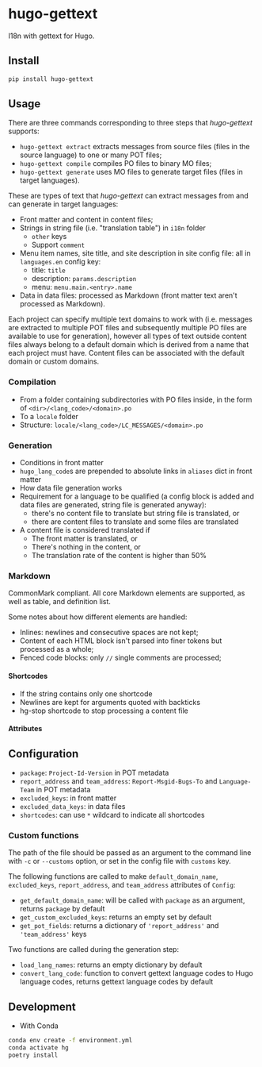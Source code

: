 <!--
SPDX-FileCopyrightText: 2023 Phu Hung Nguyen <phuhnguyen@outlook.com>
SPDX-License-Identifier: CC-BY-SA-4.0
-->

# hugo-gettext

I18n with gettext for Hugo.

## Install

```bash
pip install hugo-gettext
```

## Usage

There are three commands corresponding to three steps that _hugo-gettext_
supports:
- `hugo-gettext extract` extracts messages from source files (files in the
source language) to one or many POT files;
- `hugo-gettext compile` compiles PO files to binary MO files;
- `hugo-gettext generate` uses MO files to generate target files (files in
target languages).

These are types of text that _hugo-gettext_ can extract messages from and can
generate in target languages:
- Front matter and content in content files;
- Strings in string file (i.e. "translation table") in `i18n` folder
  - `other` keys
  - Support `comment`
- Menu item names, site title, and site description in site config file:
all in `languages.en` config key:
  - title: `title`
  - description: `params.description`
  - menu: `menu.main.<entry>.name`
- Data in data files: processed as Markdown (front matter text aren't
processed as Markdown).

Each project can specify multiple text domains to work with (i.e. messages are
extracted to multiple POT files and subsequently multiple PO files are
available to use for generation), however all types of text outside content
files always belong to a default domain which is derived from a name that each
project must have. Content files can be associated with the default domain or
custom domains.

### Compilation
- From a folder containing subdirectories with PO files inside,
in the form of `<dir>/<lang_code>/<domain>.po`
- To a `locale` folder
- Structure: `locale/<lang_code>/LC_MESSAGES/<domain>.po`

### Generation
- Conditions in front matter
- `hugo_lang_code`s are prepended to absolute links in `aliases` dict in front matter
- How data file generation works
- Requirement for a language to be qualified
(a config block is added and data files are generated, string file is generated anyway):
  - there's no content file to translate but string file is translated, or
  - there are content files to translate and some files are translated
- A content file is considered translated if
  - The front matter is translated, or
  - There's nothing in the content, or
  - The translation rate of the content is higher than 50%

### Markdown

CommonMark compliant. All core Markdown elements are supported, as well as
table, and definition list.

Some notes about how different elements are handled:
- Inlines: newlines and consecutive spaces are not kept;
- Content of each HTML block isn't parsed into finer tokens but processed
  as a whole;
- Fenced code blocks: only `//` single comments are processed;

#### Shortcodes
- If the string contains only one shortcode
- Newlines are kept for arguments quoted with backticks
- hg-stop shortcode to stop processing a content file

#### Attributes

## Configuration
- `package`: `Project-Id-Version` in POT metadata
- `report_address` and `team_address`: `Report-Msgid-Bugs-To` and `Language-Team` in POT metadata
- `excluded_keys`: in front matter
- `excluded_data_keys`: in data files
- `shortcodes`: can use `*` wildcard to indicate all shortcodes

### Custom functions
The path of the file should be passed as an argument to the command line with `-c` or `--customs` option,
or set in the config file with `customs` key.

The following functions are called to make `default_domain_name`, `excluded_keys`,
`report_address`, and `team_address` attributes of `Config`:
- `get_default_domain_name`: will be called with `package` as an argument, returns `package` by default
- `get_custom_excluded_keys`: returns an empty set by default
- `get_pot_fields`: returns a dictionary of `'report_address'` and `'team_address'` keys

Two functions are called during the generation step:
- `load_lang_names`: returns an empty dictionary by default
- `convert_lang_code`: function to convert gettext language codes to Hugo language codes,
returns gettext language codes by default

## Development

- With Conda

```bash
conda env create -f environment.yml
conda activate hg
poetry install
```